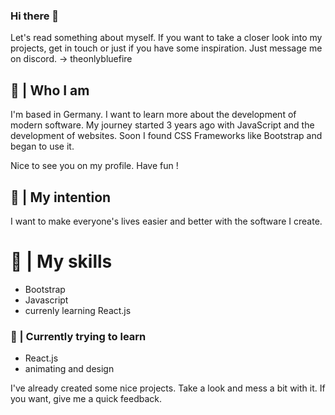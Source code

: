 ### Hi there 👋
Let's read something about myself. If you want to take a closer look into my projects, get in touch or just if you have some inspiration. Just message me on discord. -> theonlybluefire
## 👥 | Who I am
I'm based in Germany. I want to learn more about the development of modern software. My journey started 3 years ago with JavaScript and the development of websites.
Soon I found CSS Frameworks like Bootstrap and began to use it. 

Nice to see you on my profile. Have fun !

## 🎲 | My intention
I want to make everyone's lives easier and better with the software I create.

# 🦾 | My skills
 - Bootstrap
 - Javascript
 - currenly learning React.js

### 📅 | Currently trying to learn
- React.js
- animating and design


I've already created some nice projects. Take a look and mess a bit with it. If you want, give me a quick feedback.
